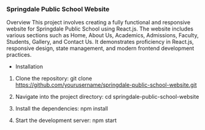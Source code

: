 ### Springdale Public School Website
Overview
This project involves creating a fully functional and responsive website for Springdale Public School using React.js. The website includes various sections such as Home, About Us, Academics, Admissions, Faculty, Students, Gallery, and Contact Us. It demonstrates proficiency in React.js, responsive design, state management, and modern frontend development practices.

- Installation
1. Clone the repository:
git clone https://github.com/yourusername/springdale-public-school-website.git

2. Navigate into the project directory:
cd springdale-public-school-website

3. Install the dependencies:
npm install

4. Start the development server:
npm start
